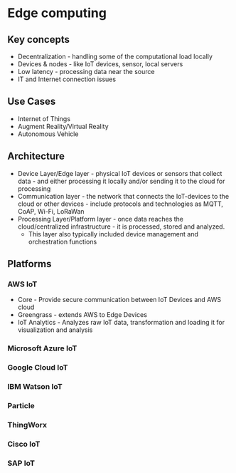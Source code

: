 # Edge computing

## Key concepts

- Decentralization - handling some of the computational load locally
- Devices & nodes - like IoT devices, sensor, local servers
- Low latency - processing data near the source
- IT and Internet connection issues

## Use Cases

- Internet of Things
- Augment Reality/Virtual Reality
- Autonomous Vehicle

## Architecture

- Device Layer/Edge layer - physical IoT devices or sensors that collect data - and either processing it locally and/or sending it to the cloud for processing
- Communication layer - the network that connects the IoT-devices to the cloud or other devices - include protocols and technologies as MQTT, CoAP, Wi-Fi, LoRaWan
- Processing Layer/Platform layer - once data reaches the cloud/centralized infrastructure - it is processed, stored and analyzed.
  - This layer also typically included device management and orchestration functions

## Platforms

### AWS IoT

- Core - Provide secure communication between IoT Devices and AWS cloud
- Greengrass - extends AWS to Edge Devices
- IoT Analytics - Analyzes raw IoT data, transformation and loading it for visualization and analysis

### Microsoft Azure IoT

### Google Cloud IoT

### IBM Watson IoT

### Particle

### ThingWorx

### Cisco IoT

### SAP IoT
